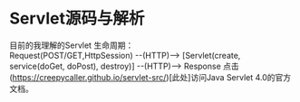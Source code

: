 # Servlet源码与解析
目前的我理解的Servlet 生命周期：  
Request(POST/GET,HttpSession) --(HTTP)--> [Servlet(create, service(doGet, doPost), destroy)] --(HTTP)--> Response
点击(https://creepycaller.github.io/servlet-src/)[此处]访问Java Servlet 4.0的官方文档。

